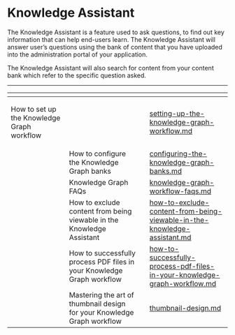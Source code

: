 # Knowledge Assistant

The Knowledge Assistant is a feature used to ask questions, to find out key information that can help end-users learn. The Knowledge Assistant will  answer user’s questions using the bank of content that you have uploaded into the administration portal of your application.&#x20;

The Knowledge Assistant will also search for content from your content bank which refer to the specific question asked.&#x20;



***

<table data-view="cards"><thead><tr><th></th><th></th><th></th><th data-hidden data-card-target data-type="content-ref"></th></tr></thead><tbody><tr><td><p></p><p>How to set up the Knowledge Graph workflow</p></td><td></td><td></td><td><a href="knowledge-assistant/setting-up-the-knowledge-graph-workflow.md">setting-up-the-knowledge-graph-workflow.md</a></td></tr><tr><td></td><td>How to configure the Knowledge Graph banks</td><td></td><td><a href="knowledge-assistant/configuring-the-knowledge-graph-banks.md">configuring-the-knowledge-graph-banks.md</a></td></tr><tr><td></td><td>Knowledge Graph FAQs</td><td></td><td><a href="knowledge-assistant/knowledge-graph-workflow-faqs.md">knowledge-graph-workflow-faqs.md</a></td></tr><tr><td></td><td>How to exclude content from being viewable in the Knowledge Assistant</td><td></td><td><a href="knowledge-assistant/how-to-exclude-content-from-being-viewable-in-the-knowledge-assistant.md">how-to-exclude-content-from-being-viewable-in-the-knowledge-assistant.md</a></td></tr><tr><td></td><td>How to successfully process PDF files in your Knowledge Graph workflow</td><td></td><td><a href="knowledge-assistant/how-to-successfully-process-pdf-files-in-your-knowledge-graph-workflow.md">how-to-successfully-process-pdf-files-in-your-knowledge-graph-workflow.md</a></td></tr><tr><td></td><td>Mastering the art of thumbnail design for your Knowledge Graph workflow</td><td></td><td><a href="../../design/thumbnail-design.md">thumbnail-design.md</a></td></tr></tbody></table>

